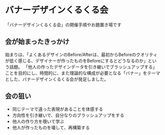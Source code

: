 # バナーデザインくるくる会
「バナーデザインくるくる会」の開催手順やお題置き場です

## 会が始まったきっかけ
始まりは、「よくあるデザインのBefore/Afterは、最初からBeforeのクオリティが低く感じる、デザイナーが作ったものをBeforeにするとどうなるのか」という話題。
「他人の作ったデザインデータを引き継いでブラッシュアップする」ことを目的にし、時間的に、また理論的な構成が必要となる「バナー」をテーマとした、バナーデザインくるくる会が発足しました。

## 会の狙い
* 同じテーマで違った表現があることを体感する
* 方向性を引き継いで、自分なりのブラッシュアップをする
* 他人の作り方を覗いて学ぶ
* 他人が作ったものを壊して、再構築する
